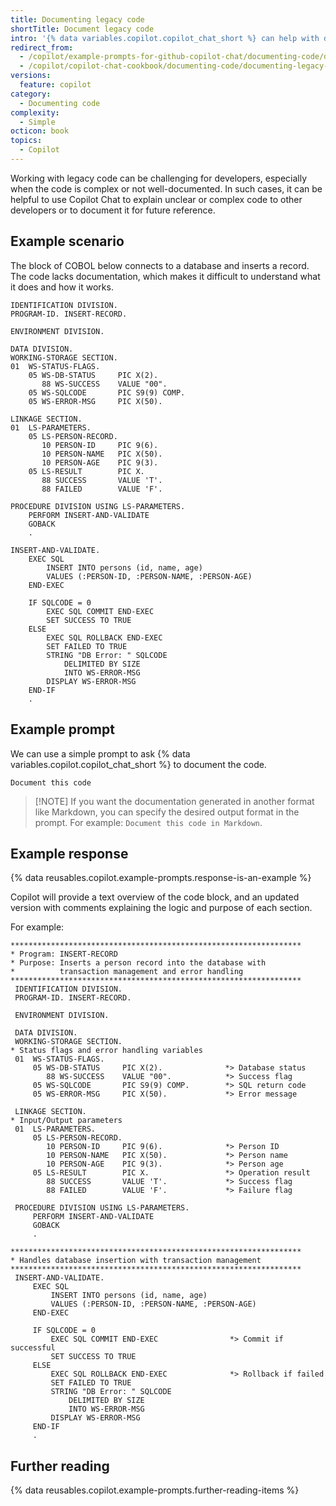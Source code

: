 ```yaml
---
title: Documenting legacy code
shortTitle: Document legacy code
intro: '{% data variables.copilot.copilot_chat_short %} can help with documenting legacy code.'
redirect_from:
  - /copilot/example-prompts-for-github-copilot-chat/documenting-code/documenting-legacy-code
  - /copilot/copilot-chat-cookbook/documenting-code/documenting-legacy-code
versions:
  feature: copilot
category:
  - Documenting code
complexity:
  - Simple
octicon: book
topics:
  - Copilot
---
```

Working with legacy code can be challenging for developers, especially when the code is complex or not well-documented. In such cases, it can be helpful to use Copilot Chat to explain unclear or complex code to other developers or to document it for future reference.

## Example scenario

The block of COBOL below connects to a database and inserts a record. The code lacks documentation, which makes it difficult to understand what it does and how it works.

```text
IDENTIFICATION DIVISION.
PROGRAM-ID. INSERT-RECORD.

ENVIRONMENT DIVISION.

DATA DIVISION.
WORKING-STORAGE SECTION.
01  WS-STATUS-FLAGS.
    05 WS-DB-STATUS     PIC X(2).
       88 WS-SUCCESS    VALUE "00".
    05 WS-SQLCODE       PIC S9(9) COMP.
    05 WS-ERROR-MSG     PIC X(50).

LINKAGE SECTION.
01  LS-PARAMETERS.
    05 LS-PERSON-RECORD.
       10 PERSON-ID     PIC 9(6).
       10 PERSON-NAME   PIC X(50).
       10 PERSON-AGE    PIC 9(3).
    05 LS-RESULT        PIC X.
       88 SUCCESS       VALUE 'T'.
       88 FAILED        VALUE 'F'.

PROCEDURE DIVISION USING LS-PARAMETERS.
    PERFORM INSERT-AND-VALIDATE
    GOBACK
    .

INSERT-AND-VALIDATE.
    EXEC SQL
        INSERT INTO persons (id, name, age)
        VALUES (:PERSON-ID, :PERSON-NAME, :PERSON-AGE)
    END-EXEC

    IF SQLCODE = 0
        EXEC SQL COMMIT END-EXEC
        SET SUCCESS TO TRUE
    ELSE
        EXEC SQL ROLLBACK END-EXEC
        SET FAILED TO TRUE
        STRING "DB Error: " SQLCODE
            DELIMITED BY SIZE
            INTO WS-ERROR-MSG
        DISPLAY WS-ERROR-MSG
    END-IF
    .
```

## Example prompt

We can use a simple prompt to ask {% data variables.copilot.copilot_chat_short %} to document the code.

`Document this code`

> [!NOTE] If you want the documentation generated in another format like Markdown, you can specify the desired output format in the prompt. For example: `Document this code in Markdown`.

## Example response

{% data reusables.copilot.example-prompts.response-is-an-example %}

Copilot will provide a text overview of the code block, and an updated version with comments explaining the logic and purpose of each section.

For example:

```text
*****************************************************************
* Program: INSERT-RECORD
* Purpose: Inserts a person record into the database with
*          transaction management and error handling
*****************************************************************
 IDENTIFICATION DIVISION.
 PROGRAM-ID. INSERT-RECORD.

 ENVIRONMENT DIVISION.

 DATA DIVISION.
 WORKING-STORAGE SECTION.
* Status flags and error handling variables
 01  WS-STATUS-FLAGS.
     05 WS-DB-STATUS     PIC X(2).              *> Database status
        88 WS-SUCCESS    VALUE "00".            *> Success flag
     05 WS-SQLCODE       PIC S9(9) COMP.        *> SQL return code
     05 WS-ERROR-MSG     PIC X(50).             *> Error message

 LINKAGE SECTION.
* Input/Output parameters
 01  LS-PARAMETERS.
     05 LS-PERSON-RECORD.
        10 PERSON-ID     PIC 9(6).              *> Person ID
        10 PERSON-NAME   PIC X(50).             *> Person name
        10 PERSON-AGE    PIC 9(3).              *> Person age
     05 LS-RESULT        PIC X.                 *> Operation result
        88 SUCCESS       VALUE 'T'.             *> Success flag
        88 FAILED        VALUE 'F'.             *> Failure flag

 PROCEDURE DIVISION USING LS-PARAMETERS.
     PERFORM INSERT-AND-VALIDATE
     GOBACK
     .

*****************************************************************
* Handles database insertion with transaction management
*****************************************************************
 INSERT-AND-VALIDATE.
     EXEC SQL
         INSERT INTO persons (id, name, age)
         VALUES (:PERSON-ID, :PERSON-NAME, :PERSON-AGE)
     END-EXEC

     IF SQLCODE = 0
         EXEC SQL COMMIT END-EXEC                *> Commit if successful
         SET SUCCESS TO TRUE
     ELSE
         EXEC SQL ROLLBACK END-EXEC              *> Rollback if failed
         SET FAILED TO TRUE
         STRING "DB Error: " SQLCODE
             DELIMITED BY SIZE
             INTO WS-ERROR-MSG
         DISPLAY WS-ERROR-MSG
     END-IF
     .
```

## Further reading

{% data reusables.copilot.example-prompts.further-reading-items %}
